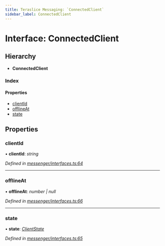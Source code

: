```yaml
---
title: Teraslice Messaging: `ConnectedClient`
sidebar_label: ConnectedClient
---
```


# Interface: ConnectedClient

## Hierarchy

* **ConnectedClient**

### Index

#### Properties

* [clientId](connectedclient.md#clientid)
* [offlineAt](connectedclient.md#offlineat)
* [state](connectedclient.md#state)

## Properties

###  clientId

• **clientId**: *string*

*Defined in [messenger/interfaces.ts:64](https://github.com/terascope/teraslice/blob/a2250fb9/packages/teraslice-messaging/src/messenger/interfaces.ts#L64)*

___

###  offlineAt

• **offlineAt**: *number | null*

*Defined in [messenger/interfaces.ts:66](https://github.com/terascope/teraslice/blob/a2250fb9/packages/teraslice-messaging/src/messenger/interfaces.ts#L66)*

___

###  state

• **state**: *[ClientState](../enums/clientstate.md)*

*Defined in [messenger/interfaces.ts:65](https://github.com/terascope/teraslice/blob/a2250fb9/packages/teraslice-messaging/src/messenger/interfaces.ts#L65)*
